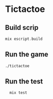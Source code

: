 # Tictactoe

## Build scrip
```elixir
mix escript.build
```

## Run the game
```bash
./tictactoe
```

## Run the test
```elixir
  mix test
```
